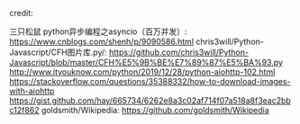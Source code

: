 credit:

三只松鼠 python异步编程之asyncio（百万并发）: https://www.cnblogs.com/shenh/p/9090586.html
chris3will/Python-Javascript/CFH图片库.py/: https://github.com/chris3will/Python-Javascript/blob/master/CFH%E5%9B%BE%E7%89%87%E5%BA%93.py
http://www.ityouknow.com/python/2019/12/28/python-aiohttp-102.html
https://stackoverflow.com/questions/35388332/how-to-download-images-with-aiohttp
https://gist.github.com/hay/665734/6262e8a3c02af714f07a518a8f3eac2bbc12f862
goldsmith/Wikipedia: https://github.com/goldsmith/Wikipedia